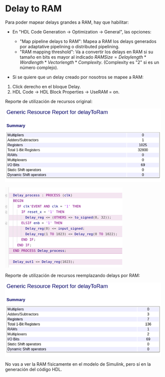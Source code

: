 # Delay to RAM

Para poder mapear delays grandes a RAM, hay que habilitar:

* En "HDL Code Generation -> Optimization -> General", las opciones:
  * "Map pipeline delays to RAM": Mapea a RAM los delays generados por adaptative pipelining o distributed pipelining.
  * "RAM mapping threshold": Va a convertir los delays en RAM si su tamaño en bits es mayor al indicado $RAMSize = Delay length * Word length * Vector length * Complexity$. (Complexity es "2" si es un número complejo).

* Si se quiere que un delay creado por nosotros se mapee a RAM:

1. Click derecho en el bloque Delay.
2. HDL Code -> HDL Block Properties -> UseRAM = on.

Reporte de utilización de recursos original:

![Alt text](images/report_delay.png)

![Alt text](images/hdl_delay.png)

Reporte de utilización de recursos reemplazando delays por RAM:

![Alt text](images/report_with_ram.png)

No vas a ver la RAM físicamente en el modelo de Simulink, pero sí en la generación del código HDL.

